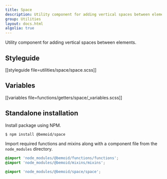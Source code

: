 ```yaml
---
title: Space
description: Utility component for adding vertical spaces between elements.
group: Utilities
layout: docs.html
algolia: true
---
```


Utility component for adding vertical spaces between elements.

## Styleguide

[[styleguide file=utilities/space/space.scss]]

## Variables

[[variables file=functions/getters/space/_variables.scss]]

## Standalone installation

Install package using NPM.

```bash
$ npm install @bemoid/space
```

Import required functions and mixins along with a component file from the `node_modules` directory.

```scss
@import 'node_modules/@bemoid/functions/functions';
@import 'node_modules/@bemoid/mixins/mixins';

@import 'node_modules/@bemoid/space/space';
```
